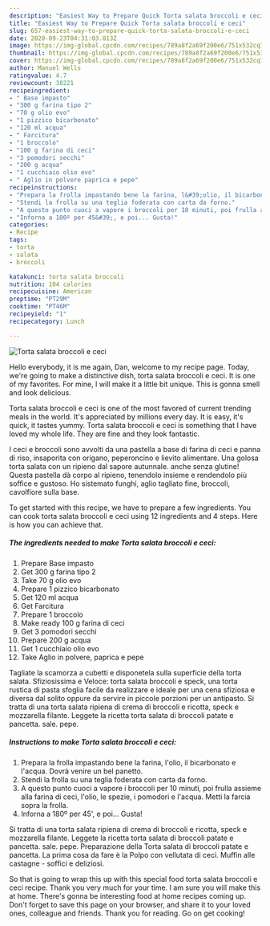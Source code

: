 ```yaml
---
description: "Easiest Way to Prepare Quick Torta salata broccoli e ceci"
title: "Easiest Way to Prepare Quick Torta salata broccoli e ceci"
slug: 657-easiest-way-to-prepare-quick-torta-salata-broccoli-e-ceci
date: 2020-09-23T04:31:03.813Z
image: https://img-global.cpcdn.com/recipes/789a8f2a69f200e6/751x532cq70/torta-salata-broccoli-e-ceci-recipe-main-photo.jpg
thumbnail: https://img-global.cpcdn.com/recipes/789a8f2a69f200e6/751x532cq70/torta-salata-broccoli-e-ceci-recipe-main-photo.jpg
cover: https://img-global.cpcdn.com/recipes/789a8f2a69f200e6/751x532cq70/torta-salata-broccoli-e-ceci-recipe-main-photo.jpg
author: Manuel Wells
ratingvalue: 4.7
reviewcount: 38221
recipeingredient:
- " Base impasto"
- "300 g farina tipo 2"
- "70 g olio evo"
- "1 pizzico bicarbonato"
- "120 ml acqua"
- " Farcitura"
- "1 broccolo"
- "100 g farina di ceci"
- "3 pomodori secchi"
- "200 g acqua"
- "1 cucchiaio olio evo"
- " Aglio in polvere paprica e pepe"
recipeinstructions:
- "Prepara la frolla impastando bene la farina, l&#39;olio, il bicarbonato e l&#39;acqua. Dovrà venire un bel panetto."
- "Stendi la frolla su una teglia foderata con carta da forno."
- "A questo punto cuoci a vapore i broccoli per 10 minuti, poi frulla assieme alla farina di ceci, l&#39;olio, le spezie, i pomodori e l&#39;acqua. Metti la farcia sopra la frolla."
- "Inforna a 180º per 45&#39;, e poi... Gusta!"
categories:
- Recipe
tags:
- torta
- salata
- broccoli

katakunci: torta salata broccoli 
nutrition: 104 calories
recipecuisine: American
preptime: "PT29M"
cooktime: "PT46M"
recipeyield: "1"
recipecategory: Lunch

---
```



![Torta salata broccoli e ceci](https://img-global.cpcdn.com/recipes/789a8f2a69f200e6/751x532cq70/torta-salata-broccoli-e-ceci-recipe-main-photo.jpg)

Hello everybody, it is me again, Dan, welcome to my recipe page. Today, we're going to make a distinctive dish, torta salata broccoli e ceci. It is one of my favorites. For mine, I will make it a little bit unique. This is gonna smell and look delicious.

Torta salata broccoli e ceci is one of the most favored of current trending meals in the world. It's appreciated by millions every day. It is easy, it's quick, it tastes yummy. Torta salata broccoli e ceci is something that I have loved my whole life. They are fine and they look fantastic.

I ceci e broccoli sono avvolti da una pastella a base di farina di ceci e panna di riso, insaporita con origano, peperoncino e lievito alimentare. Una golosa torta salata con un ripieno dal sapore autunnale. anche senza glutine! Questa pastella dà corpo al ripieno, tenendolo insieme e rendendolo più soffice e gustoso. Ho sistemato funghi, aglio tagliato fine, broccoli, cavolfiore sulla base.


To get started with this recipe, we have to prepare a few ingredients. You can cook torta salata broccoli e ceci using 12 ingredients and 4 steps. Here is how you can achieve that.

<!--inarticleads1-->

##### The ingredients needed to make Torta salata broccoli e ceci:

1. Prepare  Base impasto
1. Get 300 g farina tipo 2
1. Take 70 g olio evo
1. Prepare 1 pizzico bicarbonato
1. Get 120 ml acqua
1. Get  Farcitura
1. Prepare 1 broccolo
1. Make ready 100 g farina di ceci
1. Get 3 pomodori secchi
1. Prepare 200 g acqua
1. Get 1 cucchiaio olio evo
1. Take  Aglio in polvere, paprica e pepe


Tagliate la scamorza a cubetti e disponetela sulla superficie della torta salata. Sfiziosissima e Veloce: torta salata broccoli e speck, una torta rustica di pasta sfoglia facile da realizzare e ideale per una cena sfiziosa e diversa dal solito oppure da servire in piccole porzioni per un antipasto. Si tratta di una torta salata ripiena di crema di broccoli e ricotta, speck e mozzarella filante. Leggete la ricetta torta salata di broccoli patate e pancetta. sale. pepe. 

<!--inarticleads2-->

##### Instructions to make Torta salata broccoli e ceci:

1. Prepara la frolla impastando bene la farina, l&#39;olio, il bicarbonato e l&#39;acqua. Dovrà venire un bel panetto.
1. Stendi la frolla su una teglia foderata con carta da forno.
1. A questo punto cuoci a vapore i broccoli per 10 minuti, poi frulla assieme alla farina di ceci, l&#39;olio, le spezie, i pomodori e l&#39;acqua. Metti la farcia sopra la frolla.
1. Inforna a 180º per 45&#39;, e poi... Gusta!


Si tratta di una torta salata ripiena di crema di broccoli e ricotta, speck e mozzarella filante. Leggete la ricetta torta salata di broccoli patate e pancetta. sale. pepe. Preparazione della Torta salata di broccoli patate e pancetta. La prima cosa da fare è la Polpo con vellutata di ceci. Muffin alle castagne - soffici e deliziosi. 

So that is going to wrap this up with this special food torta salata broccoli e ceci recipe. Thank you very much for your time. I am sure you will make this at home. There's gonna be interesting food at home recipes coming up. Don't forget to save this page on your browser, and share it to your loved ones, colleague and friends. Thank you for reading. Go on get cooking!
